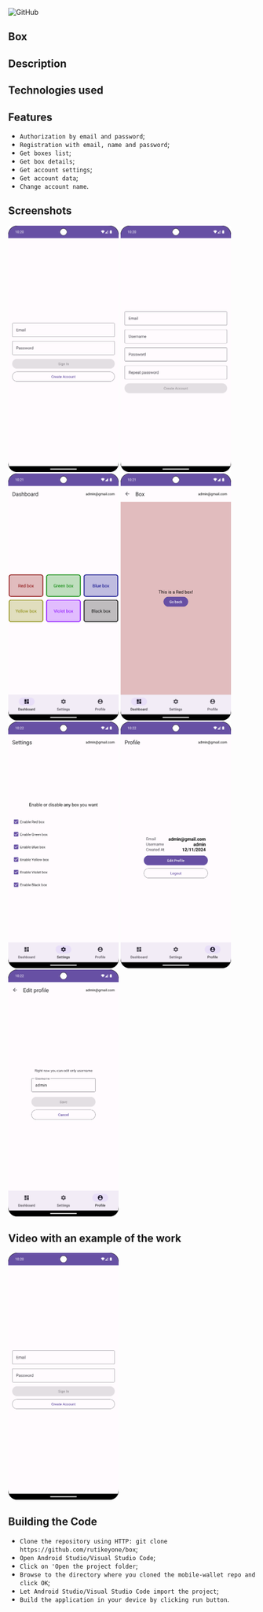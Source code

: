 ![GitHub](https://img.shields.io/github/license/IgorVolochay/Face-recognition?style=flat-square&color=blue) &nbsp;
## Box

## Description 

## Technologies used

## Features
* `Authorization by email and password`;
* `Registration with email, name and password`;
* `Get boxes list`;
* `Get box details`;
* `Get account settings`;
* `Get account data`;
* `Change account name`.

## Screenshots

<p align="start">
  <img src="https://github.com/rutikeyone/box/blob/master/app/metadata/screenshots/1.png" width="225"/>
  <img src="https://github.com/rutikeyone/box/blob/master/app/metadata/screenshots/2.png" width="225"/>
  <img src="https://github.com/rutikeyone/box/blob/master/app/metadata/screenshots/3.png" width="225"/>
  <img src="https://github.com/rutikeyone/box/blob/master/app/metadata/screenshots/4.png" width="225"/>
  <img src="https://github.com/rutikeyone/box/blob/master/app/metadata/screenshots/5.png" width="225"/>
  <img src="https://github.com/rutikeyone/box/blob/master/app/metadata/screenshots/6.png" width="225"/>
  <img src="https://github.com/rutikeyone/box/blob/master/app/metadata/screenshots/7.png" width="225"/>
</p>

## Video with an example of the work

<a href="https://youtube.com/shorts/YWfOFnBKGIc">
  <img src="https://github.com/rutikeyone/box/blob/master/app/metadata/screenshots/1.png" width="225"/>
</a>

## Building the Code

* `Clone the repository using HTTP: git clone https://github.com/rutikeyone/box`;
* `Open Android Studio/Visual Studio Code`;
* `Click on 'Open the project folder`;
* `Browse to the directory where you cloned the mobile-wallet repo and click OK`;
* `Let Android Studio/Visual Studio Code import the project`;
* `Build the application in your device by clicking run button`.
